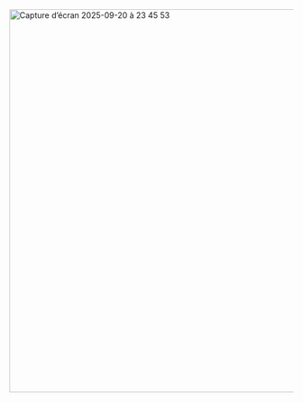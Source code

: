
<img width="1236" height="680" alt="Capture d’écran 2025-09-20 à 23 45 53" src="https://github.com/user-attachments/assets/25480617-3299-4c24-ac99-97f88eaafbda" />
